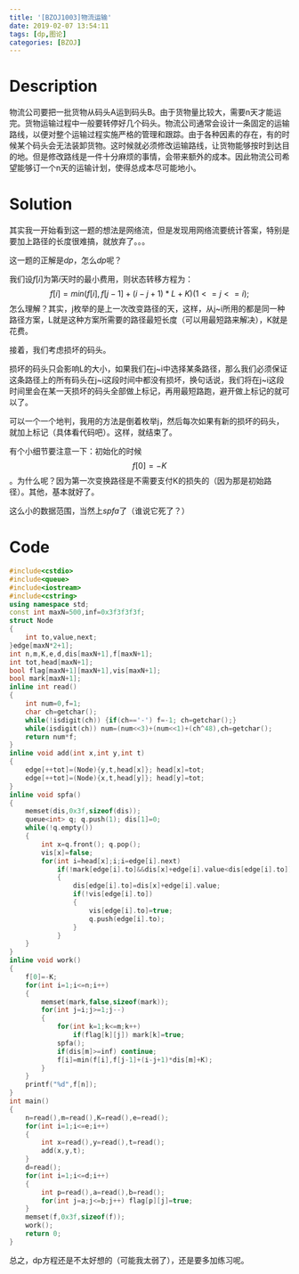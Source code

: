 ```yaml
---
title: '[BZOJ1003]物流运输'
date: 2019-02-07 13:54:11
tags: [dp,图论]
categories: [BZOJ]
---
```


# Description

物流公司要把一批货物从码头A运到码头B。由于货物量比较大，需要n天才能运完。货物运输过程中一般要转停好几个码头。物流公司通常会设计一条固定的运输路线，以便对整个运输过程实施严格的管理和跟踪。由于各种因素的存在，有的时候某个码头会无法装卸货物。这时候就必须修改运输路线，让货物能够按时到达目的地。但是修改路线是一件十分麻烦的事情，会带来额外的成本。因此物流公司希望能够订一个n天的运输计划，使得总成本尽可能地小。

<!--more-->

# Solution

其实我一开始看到这一题的想法是网络流，但是发现用网络流要统计答案，特别是要加上路径的长度很难搞，就放弃了。。。

这一题的正解是$dp$，怎么$dp$呢？

我们设$f[i]$为第$i$天时的最小费用，则状态转移方程为：
$$
f[i]=min(f[i],f[j-1]+(i-j+1)*L+K)(1<=j<=i);
$$
怎么理解？其实，j枚举的是上一次改变路径的天，这样，从j~i所用的都是同一种路径方案，L就是这种方案所需要的路径最短长度（可以用最短路来解决），K就是花费。

接着，我们考虑损坏的码头。

损坏的码头只会影响L的大小，如果我们在j~i中选择某条路径，那么我们必须保证这条路径上的所有码头在j~i这段时间中都没有损坏，换句话说，我们将在j~i这段时间里会在某一天损坏的码头全部做上标记，再用最短路跑，避开做上标记的就可以了。

可以一个一个地判，我用的方法是倒着枚举j，然后每次如果有新的损坏的码头，就加上标记（具体看代码吧）。这样，就结束了。

有个小细节要注意一下：初始化的时候$$f[0]=-K$$。为什么呢？因为第一次变换路径是不需要支付K的损失的（因为那是初始路径）。其他，基本就好了。

这么小的数据范围，当然上$spfa$了（谁说它死了？）

# Code

```c++
#include<cstdio>
#include<queue>
#include<iostream>
#include<cstring>
using namespace std;
const int maxN=500,inf=0x3f3f3f3f;
struct Node
{
    int to,value,next;
}edge[maxN*2+1];
int n,m,K,e,d,dis[maxN+1],f[maxN+1];
int tot,head[maxN+1];
bool flag[maxN+1][maxN+1],vis[maxN+1];
bool mark[maxN+1];
inline int read()
{
    int num=0,f=1;
    char ch=getchar();
    while(!isdigit(ch)) {if(ch=='-') f=-1; ch=getchar();}
    while(isdigit(ch)) num=(num<<3)+(num<<1)+(ch^48),ch=getchar();
    return num*f;
}
inline void add(int x,int y,int t)
{
    edge[++tot]=(Node){y,t,head[x]}; head[x]=tot;
    edge[++tot]=(Node){x,t,head[y]}; head[y]=tot;
}
inline void spfa()
{
    memset(dis,0x3f,sizeof(dis));
    queue<int> q; q.push(1); dis[1]=0;
    while(!q.empty())
    {
        int x=q.front(); q.pop();
        vis[x]=false;
        for(int i=head[x];i;i=edge[i].next)
            if(!mark[edge[i].to]&&dis[x]+edge[i].value<dis[edge[i].to])
            {
                dis[edge[i].to]=dis[x]+edge[i].value;
                if(!vis[edge[i].to])
                {
                    vis[edge[i].to]=true;
                    q.push(edge[i].to);
                }
            }
    }
}
inline void work()
{
    f[0]=-K;
    for(int i=1;i<=n;i++)
    {
        memset(mark,false,sizeof(mark));
        for(int j=i;j>=1;j--)
        {
            for(int k=1;k<=m;k++)
                if(flag[k][j]) mark[k]=true;
            spfa();
            if(dis[m]>=inf) continue;
            f[i]=min(f[i],f[j-1]+(i-j+1)*dis[m]+K);
        }
    }
    printf("%d",f[n]);
}
int main()
{
    n=read(),m=read(),K=read(),e=read();
    for(int i=1;i<=e;i++)
    {
        int x=read(),y=read(),t=read();
        add(x,y,t);
    }
    d=read();
    for(int i=1;i<=d;i++)
    {
        int p=read(),a=read(),b=read();
        for(int j=a;j<=b;j++) flag[p][j]=true;
    }
    memset(f,0x3f,sizeof(f));
    work();
    return 0;
}
```

总之，dp方程还是不太好想的（可能我太弱了），还是要多加练习呢。